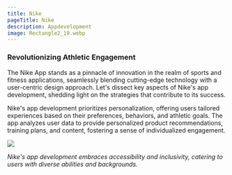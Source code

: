 ```yaml
---
title: Nike
pageTitle: Nike
description: Appdevelopment
image: Rectangle2_19.webp
---
```


### Revolutionizing Athletic Engagement

The Nike App stands as a pinnacle of innovation in the realm of sports and fitness applications, seamlessly blending cutting-edge technology with a user-centric design approach. Let's dissect key aspects of Nike's app development, shedding light on the strategies that contribute to its success.

Nike's app development prioritizes personalization, offering users tailored experiences based on their preferences, behaviors, and athletic goals. The app analyzes user data to provide personalized product recommendations, training plans, and content, fostering a sense of individualized engagement.

![](/assets/images/Rectangle3_7.webp)

*Nike's app development embraces accessibility and inclusivity, catering to users with diverse abilities and backgrounds.*